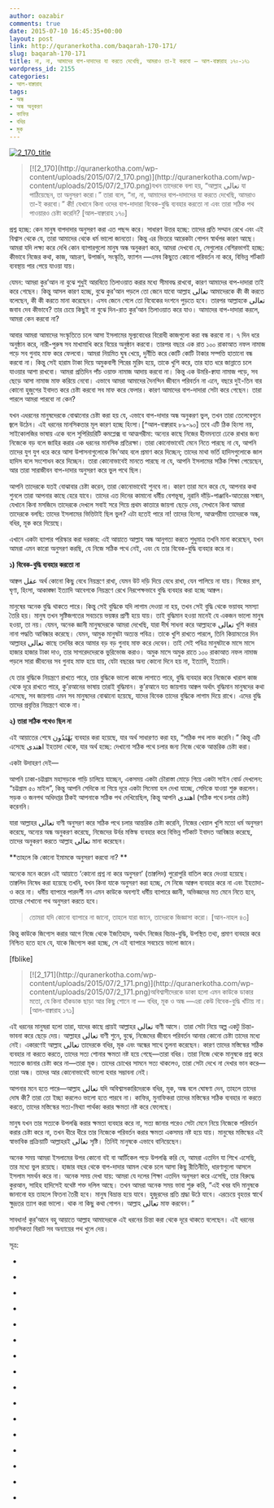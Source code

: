 ```yaml
---
author: oazabir
comments: true
date: 2015-07-10 16:45:35+00:00
layout: post
link: http://quranerkotha.com/baqarah-170-171/
slug: baqarah-170-171
title: না, না, আমাদের বাপ-দাদাদের যা করতে দেখেছি, আমরাও তা-ই করবো — আল-বাক্বারাহ ১৭০-১৭১
wordpress_id: 2155
categories:
- আল-বাক্বারাহ
tags:
- অন্ধ
- অন্ধ অনুকরণ
- কাফির
- বধির
- মূক
---
```


[![2_170_title](http://quranerkotha.com/wp-content/uploads/2015/07/2_170_title.png)](http://quranerkotha.com/wp-content/uploads/2015/07/2_170_title.png)


<blockquote>[![2_170](http://quranerkotha.com/wp-content/uploads/2015/07/2_170.png)](http://quranerkotha.com/wp-content/uploads/2015/07/2_170.png)যখন তাদেরকে বলা হয়, “আল্লাহ تعالى যা পাঠিয়েছেন, তা অনুসরণ করো।” তারা বলে, “না, না, আমাদের বাপ-দাদাদের যা করতে দেখেছি, আমরাও তা-ই করবো।” কী! যেখানে কিনা ওদের বাপ-দাদারা বিবেক-বুদ্ধি ব্যবহার করতো না এবং তারা সঠিক পথ পাওয়ারও চেষ্টা করেনি? [আল-বাক্বারাহ ১৭০]</blockquote>


প্রশ্ন হচ্ছে: কেন মানুষ বাপদাদার অনুসরণ করা এত পছন্দ করে। সাধারণ উত্তর হচ্ছে: তাদের প্রতি সম্মান রেখে এবং এই বিশ্বাস থেকে যে, তারা আমাদের থেকে ধর্ম ভালো জানতো। কিন্তু এর ভিতরে আরেকটা গোপন স্বার্থপর কারণ আছে। আমরা যদি লক্ষ্য করে দেখি কোন ব্যাপারগুলো মানুষ অন্ধ অনুকরণ করে, আমরা দেখবো যে, সেগুলোর বেশিরভাগই হচ্ছে: কীভাবে নিজের কথা, কাজ, আচরণ, উপার্জন, সংস্কৃতি, ফ্যাশন —এসব কিছুতে কোনো পরিবর্তন না করে, বিভিন্ন শর্টকাট ব্যবস্থায় পার পেয়ে যাওয়া যায়।

যেমন: আমরা কুর’আন না বুঝে শুধুই আরবিতে তিলাওয়াত করার মধ্যে সীমাবদ্ধ রাখবো, কারণ আমাদের বাপ-দাদারা তাই করে গেছেন। কিন্তু আসল কারণ হচ্ছে, বুঝে কুর’আন পড়লে তো জেনে যাবো আল্লাহ تعالى আমাদেরকে কী কী করতে বলেছেন, কী কী করতে মানা করেছেন। এসব জেনে গেলে তো বিবেকের দংশনে পুড়তে হবে। তারপর আল্লাহকে تعالى জবাব দেব কীভাবে? তার চেয়ে কিছুই না বুঝে দিন-রাত কুর’আন তিলাওয়াত করে যাও। আমাদের বাপ-দাদারা করলে, আমরা কেন করবো না?

আবার আমরা আমাদের সংস্কৃতিতে চলে আসা ইসলামের মূল্যবোধের বিরোধী কাজগুলো করা বন্ধ করবো না। ৭ দিন ধরে অনুষ্ঠান করে, নারী-পুরুষ সব মাখামাখি করে বিয়ের অনুষ্ঠান করবো। তারপর বছরে এক রাত ১০০ রাকাআত নফল নামাজ পড়ে সব গুনাহ মাফ করে ফেলবো। আমরা নিয়মিত ঘুষ খেয়ে, দুর্নীতি করে কোটি কোটি টাকার সম্পত্তি হাতানো বন্ধ করবো না। কিন্তু সেই হারাম টাকা দিয়ে অমুকবাগী পিরের মুরিদ হয়ে, তাকে খুশি করে, তার হাত ধরে জান্নাতে চলে যাওয়ার আশা রাখবো। আমরা প্রতিদিন পাঁচ ওয়াক্ত নামাজ আদায় করবো না। কিন্তু এক উমরি-ক্বাযা নামাজ পড়ে, সব ছেড়ে আসা নামাজ মাফ করিয়ে নেবো। এভাবে আমরা আমাদের দৈনন্দিন জীবনে পরিবর্তন না এনে, বছরে দুই-তিন বার কোনো হুজুগের ইবাদত করে চেষ্টা করবো সব মাফ করে ফেলার। কারণ আমাদের বাপ-দাদারা সেটা করে গেছেন। তারা পারলে আমরা পারবো না কেন?

যখন এধরনের মানুষদেরকে বোঝানোর চেষ্টা করা হয় যে, এভাবে বাপ-দাদার অন্ধ অনুকরণ ভুল, তখন তারা তেলেবেগুনে জ্বলে উঠেন। এই ধরনের মানসিকতার মূল কারণ হচ্ছে হিংসা।[^আল-বাক্বারাহ ৮৯-৯০] তবে এটি ঠিক হিংসা নয়, সাইকোলজির ভাষায় একে বলে সুপিরিয়রিটি কমপ্লেক্স বা আত্মগরীমা: অন্যের কাছে নিজের হীনমন্যতা ঢেকে রাখার জন্য নিজেকে বড় বলে জাহির করার এক ধরনের মানসিক প্রতিরক্ষা। তারা কোনোভাবেই মেনে নিতে পারছে না যে, আপনি তাদের যুগ যুগ ধরে করে আসা উপাসনাগুলোকে বিদ’আহ বলে প্রমাণ করে দিচ্ছেন; তাদের মাথা ভর্তি হাদিসগুলোকে জাল হাদিস বলে সংশোধন করে দিচ্ছেন। তারা কোনোভাবেই মানতে পারছে না যে, আপনি ইসলামের সঠিক শিক্ষা পেয়েছেন, আর তারা সারাজীবন বাপ-দাদার অনুসরণ করে ভুল পথে ছিল।

আপনি তাদেরকে যতই বোঝাবার চেষ্টা করেন, তারা কোনোভাবেই শুনবে না। কারণ তারা মনে করে যে, আপনার কথা শুনলে তারা আপনার কাছে হেরে যাবে। তাদের এত দিনের কামানো ধর্মীয় বেশভূষা, নূরানি দাঁড়ি-পাঞ্জাবি-আতরের সন্মান, যেখানে কিনা মসজিদে তাদেরকে দেখলে সবাই সরে গিয়ে প্রথম কাতারে জায়গা ছেড়ে দেয়, সেখানে কিনা আমরা তাদেরকে বলছি: তাদের ইসলামের ভিত্তিটাই ছিল ভুল? এটা হতেই পারে না! তাদের হিংসা, আত্মগরীমা তাদেরকে অন্ধ, বধির, মূক করে দিয়েছে।

এখানে একটা ব্যাপার পরিস্কার করা দরকার: এই আয়াতে আল্লাহ অন্ধ আনুগত্য করতে শুধুমাত্র তখনি মানা করেছেন, যখন আমরা এমন কারো অনুসরণ করছি, যে নিজে সঠিক পথে নেই, এবং যে তার বিবেক-বুদ্ধি ব্যবহার করে না।
[^^১৪]: আল্লাহ এই আয়াতে দুটো শর্ত দিয়ে দিয়েছেন কাদেরকে অনুসরণ করা যাবে না—

**১) বিবেক-বুদ্ধি ব্যবহার করতো না**

আক্বল عقل অর্থ কোনো কিছু বেধে নিয়ন্ত্রণে রাখা, যেমন উট দড়ি দিয়ে বেধে রাখা, যেন পালিয়ে না যায়। নিজের রাগ, ঘৃণা, হিংসা, আকাঙ্ক্ষা ইত্যাদি আবেগকে নিয়ন্ত্রণে রেখে নিরপেক্ষভাবে বুদ্ধি ব্যবহার করা হচ্ছে আক্বল।
[^^১]: 
মানুষের অনেক বুদ্ধি থাকতে পারে। কিন্তু সেই বুদ্ধিকে যদি লাগাম দেওয়া না হয়, তখন সেই বুদ্ধি থেকে ভয়াবহ সমস্যা তৈরি হয়। মানুষ তখন সৃষ্টিজগতের সবচেয়ে ভয়ঙ্কর প্রাণী হয়ে যায়। তাই বুদ্ধিমান হওয়া মানেই যে একজন ভালো মানুষ হওয়া, তা নয়। যেমন, অনেক জ্ঞানী মানুষদেরকে আমরা দেখেছি, যারা দীর্ঘ সাধনা করে আল্লাহকে تعالى খুশি করার নানা পদ্ধতি আবিষ্কার করেছে। যেমন, আমুক মানুষটা অত্যন্ত পবিত্র। তাকে খুশি রাখতে পারলে, তিনি কিয়ামতের দিন আল্লাহর تعالى কাছে তদবির করে আমার বড় বড় গুনাহ মাফ করে দেবেন। তাই সেই পবিত্র মানুষটাকে মাসে মাসে হাজার হাজার টাকা দাও, তার সাগরেদদেরকে ভুরিভোজ করাও। অমুক মাসে অমুক রাতে ১০০ রাকাআত নফল নামাজ পড়লে সারা জীবনের সব গুনাহ মাফ হয়ে যায়, যেটা বছরের অন্য কোনো দিনে হয় না, ইত্যাদি, ইত্যাদি।

যে তার বুদ্ধিকে নিয়ন্ত্রণে রাখতে পারে, তার বুদ্ধিকে ভালো কাজে লাগাতে পারে, বুদ্ধি ব্যবহার করে নিজেকে খারাপ কাজ থেকে দূরে রাখতে পারে, কু’রআনের ভাষায় তারাই বুদ্ধিমান। কু’রআনে যত জায়গায় আক্বল অর্থাৎ বুদ্ধিমান মানুষদের কথা এসেছে, সব জায়গায় এমন সব মানুষদের বোঝানো হয়েছে, যাদের বিবেক তাদের বুদ্ধিকে লাগাম দিয়ে রাখে। এদের বুদ্ধি তাদের প্রবৃত্তির নিয়ন্ত্রণে থাকে না।

**২) তারা সঠিক পথেও ছিল না**

এই আয়াতের শেষে يَهْتَدُون ব্যবহার করা হয়েছে, যার অর্থ সাধারণত করা হয়, “সঠিক পথ লাভ করেনি।” কিন্তু এটি এসেছে اهتدى ইহতাদা থেকে, যার অর্থ হচ্ছে: দেখানো সঠিক পথে চলার জন্য নিজে থেকে আন্তরিক চেষ্টা করা।
[^^১]: এখানে একটি খুব সূক্ষ্ম ভাষাগত পার্থক্য আছে। আল্লাহ تعالى মানুষকে সঠিক পথে তাদের ইচ্ছার বিরুদ্ধে ঘাড় ধরে দাঁড় করিয়ে রাখেন না, বরং তিনি মানুষকে সঠিক পথ কোনটা সেটা দেখিয়ে দেন। তারপর মানুষের কাজ হচ্ছে সেই সঠিক পথে চলার চেষ্টা করা। মানুষকে সেই চেষ্টাটা করতে হবে। চেষ্টা ছাড়া কেউ সঠিক পথ পাবে না এবং চেষ্টা ছাড়া কেউ সঠিক পথে টিকেও থাকতে পারবে না।
[^^১]: যারা দার্শনিক তর্ক দেখায়, “আল্লাহ যদি চাইতেন, তাহলে তো আমি সবসময় ভালোই থাকতাম। তিনি চাননি দেখেই তো আমি ভালো থাকতে পারিনি…”—তাদেরকে  ইহতাদা اهتدى এর মানে ঠিকভাবে বুঝতে হবে।

একটা উদাহরণ দেই—

আপনি ঢাকা-চট্টগ্রাম মহাসড়কে গাড়ি চালিয়ে যাচ্ছেন, একসময় একটা চৌরাস্তা মোড়ে গিয়ে একটা সাইন বোর্ড দেখলেন: “চট্টগ্রাম ৫০ মাইল”, কিন্তু আপনি সেদিকে না গিয়ে দূরে একটা সিনেমা হল দেখা যাচ্ছে, সেদিকে যাওয়া শুরু করলেন। সড়ক ও জনপথ অধিদপ্তর ঠিকই আপনাকে সঠিক পথ দেখিয়েছিল, কিন্তু আপনি اهتدى (সঠিক পথে চলার চেষ্টা) করেননি।

যারা আল্লাহর تعالى বাণী অনুসরণ করে সঠিক পথে চলার আন্তরিক চেষ্টা করেনি, নিজের খেয়াল খুশি মতো ধর্ম অনুসরণ করেছে, অন্যের অন্ধ অনুকরণ করেছে, নিজেদের উর্বর মস্তিস্ক ব্যবহার করে বিভিন্ন শর্টকাট ইবাদত আবিষ্কার করেছে, তাদের অনুকরণ করতে আল্লাহ تعالى মানা করেছেন।

**তাহলে কি কোনো ইমামকে অনুসরণ করবো না? **

অনেকে মনে করেন এই আয়াতে ‘কোনো প্রশ্ন না করে অনুসরণ’ (তাক্বলিদ) পুরোপুরি বাতিল করে দেওয়া হয়েছে। তাক্বলিদ নিষেধ করা হয়েছে তখনি, যখন কিনা যাকে অনুসরণ করা হচ্ছে, সে নিজে আক্বল ব্যবহার করে না এবং ইহতাদা-ও করে না। ধর্মীয় ব্যাপারে পারদর্শী নন এমন কাউকে অবশ্যই ধর্মীয় ব্যাপারে জ্ঞানী, অভিজ্ঞদের মত মেনে নিতে হবে, তাদের শেখানো পথ অনুসরণ করতে হবে।
[^^১৪]: কারণ কুর’আনেই আল্লাহ تعالى বলেছেন—


<blockquote>তোমরা যদি কোনো ব্যাপারে না জানো, তাহলে যারা জানে, তাদেরকে জিজ্ঞাসা করো। [আন-নাহল ৪৩]</blockquote>


কিন্তু কাউকে জিগ্যেস করার আগে নিজে থেকে ইজতিহাদ, অর্থাৎ নিজের বিচার-বুদ্ধি, উপস্থিত তথ্য, প্রমাণ ব্যবহার করে নিশ্চিত হতে হবে যে, যাকে জিগ্যেস করা হচ্ছে, সে এই ব্যাপারে সবচেয়ে ভালো জানে।
[^^১৪]: এমন কাউকে জিগ্যেস করতে যাবো না, যে কিনা আমি যা শুনতে চাই, সেটাই আমাকে বলবে। যদি সে আমার পছন্দ মতো উত্তর না দেয়, তাহলে আরেকজনকে গিয়ে জিগ্যেস করবো —এমনটা করা একধরনের প্রতারণা ছাড়া আর কিছু নয়। অথবা এমন কারো কাছে যাবো না, যে কিনা আমাকে সহজ কিছু করতে বলবে। আর যার কাছে গেলে কঠিন কিছু করতে বলবে, তার কাছে যাবো না —এমন করাটাও অসৎ মানসিকতার পরিচয়।

[fblike]


<blockquote>[![2_171](http://quranerkotha.com/wp-content/uploads/2015/07/2_171.png)](http://quranerkotha.com/wp-content/uploads/2015/07/2_171.png)অবিশ্বাসীদেরকে ডাকা হলো এমন কাউকে ডাকার মতো, যে কিনা হাঁকডাক ছাড়া আর কিছু শোনে না — বধির, মূক ও অন্ধ —এরা কেউ বিবেক-বুদ্ধি খাঁটায় না। [আল-বাক্বারাহ ১৭১]</blockquote>


এই ধরনের মানুষরা হলো তারা, যাদের কাছে প্রায়ই আল্লাহ‌র تعالى বাণী আসে। তারা সেটা নিয়ে অল্প একটু চিন্তা-ভাবনা করে ছেড়ে দেয়। আল্লাহ‌র تعالى বাণী শুনে, বুঝে, নিজেদের জীবনে পরিবর্তন আনার কোনো চেষ্টা তাদের মধ্যে নেই। একারণেই আল্লাহ‌ تعالى তাদেরকে বধির, মূক এবং অন্ধের সাথে তুলনা করেছেন। কারণ তাদের মস্তিস্কের সঠিক ব্যবহার না করতে করতে, তাদের সত্য শোনার ক্ষমতা নষ্ট হয়ে গেছে—তারা বধির। তারা নিজে থেকে মানুষকে প্রশ্ন করে সত্যকে জানার চেষ্টা করে না—তারা মূক। তাদের চোখের সামনে সত্য থাকলেও, তারা সেটা দেখে না দেখার ভান করে—তারা অন্ধ। তাদের আর কোনোভাবেই ভালো হবার সম্ভাবনা নেই।
[^^৩]: 
আপনার মনে হতে পারে—আল্লাহ تعالى যদি অবিশ্বাসকারিদেরকে বধির, মূক, অন্ধ বলে ঘোষণা দেন, তাহলে তাদের দোষ কী? তারা তো ইচ্ছা করলেও ভালো হতে পারবে না। কাফির, মুনাফিকরা তাদের মস্তিস্কের সঠিক ব্যবহার না করতে করতে, তাদের মস্তিস্কের সত্য-মিথ্যা পার্থক্য করার ক্ষমতা নষ্ট করে ফেলেছে।
[^^৩]: মানুষ যদি ছয় মাস তার পা ব্যবহার না করে, তার পায়ের পেশি শুকিয়ে যায়, তখন আর সে দাঁড়াতে পারে না। একই ভাবে মানুষ যদি মস্তিস্কের যথেষ্ট ব্যবহার না করে, তাহলে তার মস্তিস্ক ভোঁতা হয়ে যায়। মস্তিস্ক এমনভাবে তৈরি করা হয়েছে যে, মানুষ তা যত ব্যবহার করবে, তা তত শক্তিশালী হবে। একারণেই আল্লাহ‌ تعالى কু’রআনে শত শত উপমা, দৃশ্য, ঘটনা, যুক্তি-তর্ক, নানা ধরনের রহস্য দিয়ে রেখেছেন, যেন মানুষ কু’রআন বার বার পড়লে তার চিন্তাশক্তি বাড়ে, কল্পনা শক্তি প্রখর হয়, সত্য-মিথ্যা পার্থক্য করার ক্ষমতা বাড়ে।

মানুষ যখন তার সত্যকে উপলব্ধি করার ক্ষমতা ব্যবহার করে না, সত্য জানার পরেও সেটা মেনে নিয়ে নিজেকে পরিবর্তন করার চেষ্টা করে না, তখন ধীরে ধীরে তার নিজেকে পরিবর্তন করার ক্ষমতা একসময় নষ্ট হয়ে যায়। মানুষের মস্তিস্কের এই স্বাভাবিক প্রক্রিয়াটি আল্লাহ‌রই تعالى সৃষ্টি। তিনিই মানুষকে এভাবে বানিয়েছেন।

অনেক সময় আমরা ইসলামের উপর কোনো বই বা আর্টিকেল পড়ে উপলব্ধি করি যে, আমরা এতদিন যা শিখে এসেছি, তার মধ্যে ভুল রয়েছে। হাজার বছর থেকে বাপ-দাদার আমল থেকে চলে আসা কিছু রীতিনীতি, ধারণাগুলো আসলে ইসলাম সমর্থন করে না। অনেক সময় দেখা যায়: আমরা যে দলের শিক্ষা এতদিন অনুসরণ করে এসেছি, তার বিরুদ্ধে কুরআন, সাহিহ হাদিসেই যথেষ্ট শক্ত দলিল আছে। তখন আমরা অনেক সময় ভাবা শুরু করি, “এই খবর যদি মানুষকে জানানো হয় তাহলে ফিতনা তৈরী হবে। মানুষ বিভ্রান্ত হয়ে যাবে। হুজুরদের প্রতি শ্রদ্ধা উঠে যাবে। এরচেয়ে বৃহত্তর স্বার্থে ক্ষুদ্রতর ত্যাগ করা ভালো। থাক না কিছু কথা গোপন। আল্লাহ تعالى মাফ করবেন।”

সাবধান! কুর’আনে বহু আয়াতে আল্লাহ আমাদেরকে এই ধরনের চিন্তা করা থেকে দূরে থাকতে বলেছেন। এই ধরনের মানসিকতা বিরাট সব অন্যায়ের পথ খুলে দেয়।

সূত্র:



	
  * 
[^১]: নওমান আলি খানের সূরা আল-বাকারাহ এর উপর লেকচার এবং বাইয়িনাহ এর কু’রআনের তাফসীর।

	
  * 
[^২]: ম্যাসেজ অফ দা কু’রআন — মুহাম্মাদ আসাদ।

	
  * 
[^৩]: তাফহিমুল কু’রআন — মাওলানা মাওদুদি।

	
  * 
[^৪]: মা’রিফুল কু’রআন — মুফতি শাফি উসমানী।

	
  * 
[^৫]: মুহাম্মাদ মোহার আলি — A Word for Word Meaning of The Quran

	
  * 
[^৬]: সৈয়দ কুতব — In the Shade of the Quran

	
  * 
[^৭]: তাদাব্বুরে কু’রআন - আমিন আহসান ইসলাহি।

	
  * 
[^৮]: তাফসিরে তাওযীহুল কু’রআন — মুফতি তাক্বি উসমানী।

	
  * 
[^৯]: বায়ান আল কু’রআন — ড: ইসরার আহমেদ।

	
  * 
[^১০]: তাফসীর উল কু’রআন — মাওলানা আব্দুল মাজিদ দারিয়াবাদি

	
  * 
[^১১]: কু’রআন তাফসীর — আব্দুর রাহিম আস-সারানবি

	
  * 
[^১২]: আত-তাবারি-এর তাফসীরের অনুবাদ।

	
  * 
[^১৩]: তাফসির ইবন আব্বাস।

	
  * 
[^১৪]: তাফসির আল কুরতুবি।

	
  * 
[^১৫]: তাফসির আল জালালাইন।

	
  * 
[^১৬]: লুঘাতুল কুরআন — গুলাম আহমেদ পারভেজ।


